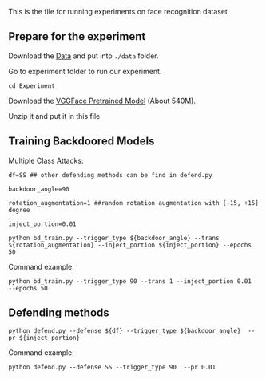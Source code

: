 





This is the file for running experiments on face recognition dataset


## Prepare for the experiment 

Download the [Data](https://github.com/inspire-group/Rotation_BD/releases/download/facedata/face.zip) and put into `./data` folder. 

Go to experiment folder to run our experiment.
```
cd Experiment 
```

Download the [VGGFace Pretrained Model](http://www.robots.ox.ac.uk/~vgg/software/vgg_face/src/vgg_face_torch.tar.gz) (About 540M).

Unzip it and put it in this file

## Training Backdoored Models
Multiple Class Attacks:

```
df=SS ## other defending methods can be find in defend.py 

backdoor_angle=90

rotation_augmentation=1 ##random rotation augmentation with [-15, +15] degree

inject_portion=0.01 
```

```
python bd_train.py --trigger_type ${backdoor_angle} --trans ${rotation_augmentation} --inject_portion ${inject_portion} --epochs 50
```

Command example:
```
python bd_train.py --trigger_type 90 --trans 1 --inject_portion 0.01  --epochs 50
```

## Defending methods 

```
python defend.py --defense ${df} --trigger_type ${backdoor_angle}  --pr ${inject_portion} 
```

Command example:
```
python defend.py --defense SS --trigger_type 90  --pr 0.01
```


